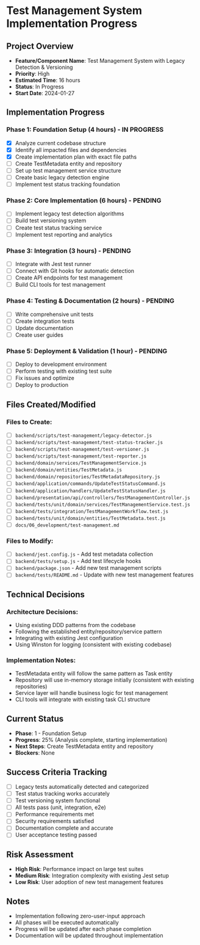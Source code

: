 # Test Management System Implementation Progress

## Project Overview
- **Feature/Component Name**: Test Management System with Legacy Detection & Versioning
- **Priority**: High
- **Estimated Time**: 16 hours
- **Status**: In Progress
- **Start Date**: 2024-01-27

## Implementation Progress

### Phase 1: Foundation Setup (4 hours) - IN PROGRESS
- [x] Analyze current codebase structure
- [x] Identify all impacted files and dependencies
- [x] Create implementation plan with exact file paths
- [ ] Create TestMetadata entity and repository
- [ ] Set up test management service structure
- [ ] Create basic legacy detection engine
- [ ] Implement test status tracking foundation

### Phase 2: Core Implementation (6 hours) - PENDING
- [ ] Implement legacy test detection algorithms
- [ ] Build test versioning system
- [ ] Create test status tracking service
- [ ] Implement test reporting and analytics

### Phase 3: Integration (3 hours) - PENDING
- [ ] Integrate with Jest test runner
- [ ] Connect with Git hooks for automatic detection
- [ ] Create API endpoints for test management
- [ ] Build CLI tools for test management

### Phase 4: Testing & Documentation (2 hours) - PENDING
- [ ] Write comprehensive unit tests
- [ ] Create integration tests
- [ ] Update documentation
- [ ] Create user guides

### Phase 5: Deployment & Validation (1 hour) - PENDING
- [ ] Deploy to development environment
- [ ] Perform testing with existing test suite
- [ ] Fix issues and optimize
- [ ] Deploy to production

## Files Created/Modified

### Files to Create:
- [ ] `backend/scripts/test-management/legacy-detector.js`
- [ ] `backend/scripts/test-management/test-status-tracker.js`
- [ ] `backend/scripts/test-management/test-versioner.js`
- [ ] `backend/scripts/test-management/test-reporter.js`
- [ ] `backend/domain/services/TestManagementService.js`
- [ ] `backend/domain/entities/TestMetadata.js`
- [ ] `backend/domain/repositories/TestMetadataRepository.js`
- [ ] `backend/application/commands/UpdateTestStatusCommand.js`
- [ ] `backend/application/handlers/UpdateTestStatusHandler.js`
- [ ] `backend/presentation/api/controllers/TestManagementController.js`
- [ ] `backend/tests/unit/domain/services/TestManagementService.test.js`
- [ ] `backend/tests/integration/TestManagementWorkflow.test.js`
- [ ] `backend/tests/unit/domain/entities/TestMetadata.test.js`
- [ ] `docs/06_development/test-management.md`

### Files to Modify:
- [ ] `backend/jest.config.js` - Add test metadata collection
- [ ] `backend/tests/setup.js` - Add test lifecycle hooks
- [ ] `backend/package.json` - Add new test management scripts
- [ ] `backend/tests/README.md` - Update with new test management features

## Technical Decisions

### Architecture Decisions:
- Using existing DDD patterns from the codebase
- Following the established entity/repository/service pattern
- Integrating with existing Jest configuration
- Using Winston for logging (consistent with existing codebase)

### Implementation Notes:
- TestMetadata entity will follow the same pattern as Task entity
- Repository will use in-memory storage initially (consistent with existing repositories)
- Service layer will handle business logic for test management
- CLI tools will integrate with existing task CLI structure

## Current Status
- **Phase**: 1 - Foundation Setup
- **Progress**: 25% (Analysis complete, starting implementation)
- **Next Steps**: Create TestMetadata entity and repository
- **Blockers**: None

## Success Criteria Tracking
- [ ] Legacy tests automatically detected and categorized
- [ ] Test status tracking works accurately
- [ ] Test versioning system functional
- [ ] All tests pass (unit, integration, e2e)
- [ ] Performance requirements met
- [ ] Security requirements satisfied
- [ ] Documentation complete and accurate
- [ ] User acceptance testing passed

## Risk Assessment
- **High Risk**: Performance impact on large test suites
- **Medium Risk**: Integration complexity with existing Jest setup
- **Low Risk**: User adoption of new test management features

## Notes
- Implementation following zero-user-input approach
- All phases will be executed automatically
- Progress will be updated after each phase completion
- Documentation will be updated throughout implementation 